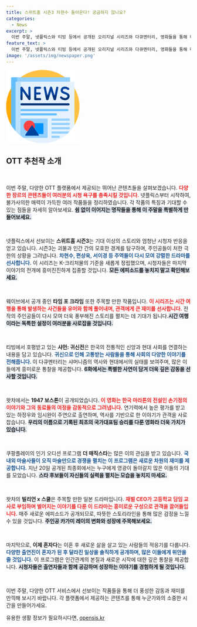 ```yaml
---
title: 스위트홈 시즌3 차현수 돌아온다! 궁금하지 않나요?
categories:
  - News
excerpt: >
  이번 주말, 넷플릭스와 티빙 등에서 공개된 오리지널 시리즈와 다큐멘터리, 영화들을 통해 다양한 장르의 매력을 누려보세요! 과연 어떤 숨은 보석 같은 콘텐츠들이 당신을 사로잡을지 궁금하지 않으신가요?
feature_text: >
  이번 주말, 넷플릭스와 티빙 등에서 공개된 오리지널 시리즈와 다큐멘터리, 영화들을 통해 다양한 장르의 매력을 누려보세요! 과연 어떤 숨은 보석 같은 콘텐츠들이 당신을 사로잡을지 궁금하지 않으신가요?
image: '/assets/img/newspaper.png'
---
```


<p><img src="/assets/img/newspaper.png" alt="kimp 속보" /></p>

<h2 data-ke-size="size26">OTT 추천작 소개</h2>

<p data-ke-size="size16">&nbsp;</p>

<p>이번 주말, 다양한 OTT 플랫폼에서 제공되는 뛰어난 콘텐츠들을 살펴보겠습니다. <b><span style="color: #ee2323;">다양한 장르의 콘텐츠들이 여러분의 시청 욕구를 충족시킬 것입니다.</span></b> 넷플릭스부터 시작하여, 불가사의한 매력이 가득한 여러 작품들을 정리하였습니다. 각 작품의 특징과 기대할 수 있는 점들을 자세히 알아보세요. <b><span style="background-color: #21538527;">쉼 없이 이어지는 명작들을 통해 이 주말을 특별하게 만들어보세요.</span></b></p>

<p data-ke-size="size16">&nbsp;</p>

<p>넷플릭스에서 선보이는 <b>스위트홈 시즌3</b>는 기대 이상의 스토리와 엄청난 시청자 반응을 얻고 있습니다. 시즌3는 괴물과 인간 간의 모호한 경계를 탐구하며, 주인공들이 처한 극한의 상황을 그려냅니다. <b><span style="color: #1a5490;">차현수, 편상욱, 서이경 등 주역들이 다시 모여 강렬한 드라마를 선사합니다.</span></b> 이 시리즈는 K-크리처물의 기준을 새롭게 정립했으며, 시청자들은 마지막 이야기의 전개에 흥미진진하게 집중할 것입니다. <b><span style="background-color: #21538527;">모든 에피소드를 놓치지 말고 확인해보세요.</span></b></p>

<p data-ke-size="size16">&nbsp;</p>

<p>웨이브에서 공개 중인 <b>타임 포 크라임</b> 또한 주목할 만한 작품입니다. <b><span style="color: #ee2323;">이 시리즈는 시간 여행을 통해 발생하는 사건들을 유머와 함께 풀어내며, 관객에게 큰 재미를 선사합니다.</span></b> 전작의 주인공들이 다시 모여 더욱 풍부해진 스토리를 펼치는 데 기대가 됩니다.<b><span style="background-color: #21538527;">시간 여행이라는 독특한 설정이 여러분을 사로잡을 것입니다.</span></b></p>

<p data-ke-size="size16">&nbsp;</p>

<p>티빙에서 호평받고 있는 <b>샤먼: 귀신전</b>은 한국의 전통적인 신앙과 현대 사회를 연결하는 내용을 담고 있습니다. <b><span style="color: #1a5490;">귀신으로 인해 고통받는 사람들을 통해 사회의 다양한 이야기를 전해줍니다. </span></b> 이 다큐멘터리는 샤머니즘의 역사와 현대에서의 실태를 보여주며, 많은 이들에게 흥미로운 통찰을 제공합니다. <b><span style="background-color: #21538527;">6화에서는 특별한 사연이 담겨 더욱 깊은 감동을 선사할 것입니다.</span></b></p>

<p data-ke-size="size16">&nbsp;</p>

<p>왓챠에서는 <b>1947 보스톤</b>이 공개되었습니다. <b><span style="color: #ee2323;">이 영화는 한국 마라톤의 전설인 손기정의 이야기와 그의 동료들의 여정을 감동적으로 그려냅니다.</span></b> 연기력에서 높은 평가를 받고 있는 하정우와 임시완이 주연으로 출연하며, 역사를 기반으로 한 이야기가 관객을 사로잡습니다. <b><span style="background-color: #21538527;">우리의 이름으로 기록된 최초의 국가대표팀 승리를 다룬 영화라 더욱 가치가 있습니다.</span></b></p>

<p data-ke-size="size16">&nbsp;</p>

<p>쿠팡플레이의 인기 오디션 프로그램 <b>더 매직스타</b>는 많은 이의 관심을 받고 있습니다. <b><span style="color: #1a5490;">국내외 마술사들이 오직 마술만으로 경쟁을 펼치는 이 프로그램은 새로운 차원의 재미를 제공합니다.</span></b> 지난 20일 공개된 최종회에서는 누구에게 영광이 돌아갈지 많은 이들의 기대를 모았습니다. <b><span style="background-color: #21538527;">스타 후보들이 자신들의 실력을 펼치는 모습을 놓치지 마세요.</span></b></p>

<p data-ke-size="size16">&nbsp;</p>

<p>왓챠의 <b>빌리언 x 스쿨</b>은 주목할 만한 일본 드라마입니다. <b><span style="color: #ee2323;">재벌 CEO가 고등학교 담임 교사로 부임하며 벌어지는 이야기를 다룬 이 드라마는 흥미로운 구성으로 관객을 끌어들입니다.</span></b> 매주 새로운 에피소드가 공개되므로, 따뜻한 스토리라인을 통해 많은 감정을 느낄 수 있을 것입니다. <b><span style="background-color: #21538527;">주인공 카가미 레이의 변화와 성장에 주목해보세요.</span></b></p>

<p data-ke-size="size16">&nbsp;</p>

<p>마지막으로, <b>이제 혼자다</b>는 이혼 후 새로운 삶을 살고 있는 사람들의 적응기를 다룹니다. <b><span style="color: #1a5490;">다양한 출연진이 혼자가 된 후 달라진 일상을 솔직하게 공개하며, 많은 이들에게 위안을 줄 것입니다.</span></b> 이 프로그램은 인간관계의 본질과 새로운 시작에 대한 깊은 통찰을 제공합니다. <b><span style="background-color: #21538527;">시청자들은 출연자들과 함께 공감하며 성장하는 이야기를 경험하게 될 것입니다.</span></b></p>

<p data-ke-size="size16">&nbsp;</p>

<p>이번 주말, 다양한 OTT 서비스에서 선보이는 작품들을 통해 더 풍성한 감동과 재미를 만끽해 보시기 바랍니다. 각 플랫폼에서 제공하는 콘텐츠를 통해 누군가와의 소중한 시간을 만들어가세요.</p>
유용한 생활 정보가 필요하시다면, <a href="https://opensis.kr" rel="dofollow">opensis.kr</a>


